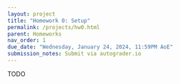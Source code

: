 ```yaml
---
layout: project
title: "Homework 0: Setup"
permalink: /projects/hw0.html
parent: Homeworks
nav_order: 1
due_date: "Wednesday, January 24, 2024, 11:59PM AoE"
submission_notes: Submit via autograder.io
---
```


TODO